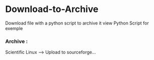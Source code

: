 # Download-to-Archive
Download file with a python script to archive it view Python Script for exemple

### Archive :
Scientific Linux --> Upload to sourceforge...

